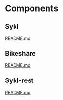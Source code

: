 # Components
## Sykl
[README.md](https://github.com/regiontog/sykl/blob/master/components/sykl/README.md)

## Bikeshare
[README.md](https://github.com/regiontog/sykl/blob/master/components/bikeshare/README.md)

## Sykl-rest
[README.md](https://github.com/regiontog/sykl/blob/master/components/sykl-rest/README.md)
